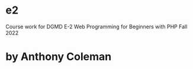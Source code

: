 # e2
Course work for DGMD E-2 Web Programming for Beginners with PHP Fall 2022

# by Anthony Coleman
